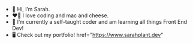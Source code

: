 - 👋 Hi, I’m Sarah.
- ❤️‍🔥 I love coding and mac and cheese.
- 🌱 I’m currently a self-taught coder and am learning all things Front End Dev!
- 🖥 Check out my portfolio! href="https://www.sarahplant.dev"
